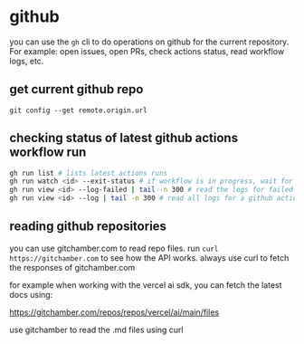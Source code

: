 # github

you can use the `gh` cli to do operations on github for the current repository. For example: open issues, open PRs, check actions status, read workflow logs, etc.

## get current github repo

`git config --get remote.origin.url`

## checking status of latest github actions workflow run

```bash
gh run list # lists latest actions runs
gh run watch <id> --exit-status # if workflow is in progress, wait for the run to complete. the actions run is finished when this command exits. Set a tiemout of at least 10 minutes when running this command
gh run view <id> --log-failed | tail -n 300 # read the logs for failed steps in the actions run
gh run view <id> --log | tail -n 300 # read all logs for a github actions run
```

## reading github repositories

you can use gitchamber.com to read repo files. run `curl https://gitchamber.com` to see how the API works. always use curl to fetch the responses of gitchamber.com

for example when working with the vercel ai sdk, you can fetch the latest docs using:

https://gitchamber.com/repos/repos/vercel/ai/main/files

use gitchamber to read the .md files using curl
